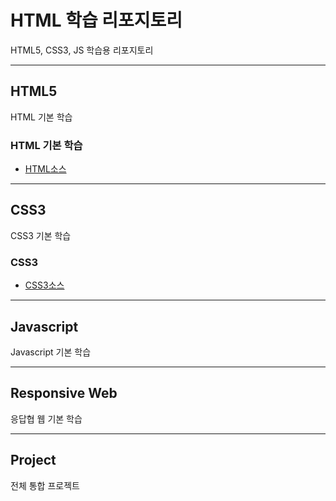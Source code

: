 





# HTML 학습 리포지토리
HTML5, CSS3, JS 학습용 리포지토리

------------------------------

## HTML5
HTML 기본 학습

### HTML 기본 학습
- [HTML소스](https://github.com/SeoDongWoo1216/StudyHtml/tree/main/01_HTML)


-------------------------------

## CSS3
CSS3 기본 학습

### CSS3
- [CSS3소스](https://github.com/SeoDongWoo1216/StudyHtml/tree/main/02_CSS)

-------------------------------

## Javascript
Javascript 기본 학습

-------------------------------

## Responsive Web
응답협 웹 기본 학습

--------------------------------

## Project
전체 통합 프로젝트
